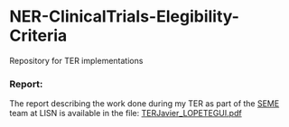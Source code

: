 # NER-ClinicalTrials-Elegibility-Criteria
Repository for TER implementations

### Report:

The report describing the work done during my TER as part of the [SEME](https://www.lisn.upsaclay.fr/research/research-departments/stl/seme-2-2/?lang=en) team at LISN is available in the file: [TERJavier_LOPETEGUI.pdf](https://github.com/jlopetegui98/NER-ClinicalTrials-Eligibility-Criteria/blob/main/TERJavier_LOPETEGUI.pdf)
